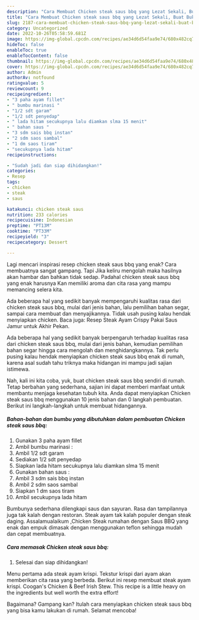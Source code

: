 ```yaml
---
description: "Cara Membuat Chicken steak saus bbq yang Lezat Sekali, Buat Buka Puasa Enak"
title: "Cara Membuat Chicken steak saus bbq yang Lezat Sekali, Buat Buka Puasa Enak"
slug: 2187-cara-membuat-chicken-steak-saus-bbq-yang-lezat-sekali-buat-buka-puasa-enak
category: Uncategorized
date: 2022-10-26T05:58:59.681Z
image: https://img-global.cpcdn.com/recipes/ae34d6d54faa9e74/680x482cq70/chicken-steak-saus-bbq-foto-resep-utama.jpg
hideToc: false
enableToc: true
enableTocContent: false
thumbnail: https://img-global.cpcdn.com/recipes/ae34d6d54faa9e74/680x482cq70/chicken-steak-saus-bbq-foto-resep-utama.jpg
cover: https://img-global.cpcdn.com/recipes/ae34d6d54faa9e74/680x482cq70/chicken-steak-saus-bbq-foto-resep-utama.jpg
author: Admin
authorAv: notfound
ratingvalue: 5
reviewcount: 9
recipeingredient:
- "3 paha ayam fillet"
- " bumbu marinasi "
- "1/2 sdt garam"
- "1/2 sdt penyedap"
- " lada hitam secukupnya lalu diamkan slma 15 menit"
- " bahan saus "
- "3 sdm sais bbq instan"
- "2 sdm saos sambal"
- "1 dm saos tiram"
- "secukupnya lada hitam"
recipeinstructions:

- "Sudah jadi dan siap dihidangkan!"
categories:
- Resep
tags:
- chicken
- steak
- saus

katakunci: chicken steak saus 
nutrition: 233 calories
recipecuisine: Indonesian
preptime: "PT13M"
cooktime: "PT33M"
recipeyield: "3"
recipecategory: Dessert

---
```



Lagi mencari inspirasi resep chicken steak saus bbq yang enak? Cara membuatnya sangat gampang. Tapi Jika keliru mengolah maka hasilnya akan hambar dan bahkan tidak sedap. Padahal chicken steak saus bbq yang enak harusnya Kan memiliki aroma dan cita rasa yang mampu memancing selera kita.


Ada beberapa hal yang sedikit banyak mempengaruhi kualitas rasa dari chicken steak saus bbq, mulai dari jenis bahan, lalu pemilihan bahan segar, sampai cara membuat dan menyajikannya. Tidak usah pusing kalau hendak menyiapkan chicken. Baca juga: Resep Steak Ayam Crispy Pakai Saus Jamur untuk Akhir Pekan.

Ada beberapa hal yang sedikit banyak berpengaruh terhadap kualitas rasa dari chicken steak saus bbq, mulai dari jenis bahan, kemudian pemilihan bahan segar hingga cara mengolah dan menghidangkannya. Tak perlu pusing kalau hendak menyiapkan chicken steak saus bbq enak di rumah, karena asal sudah tahu triknya maka hidangan ini mampu jadi sajian istimewa.


Nah, kali ini kita coba, yuk, buat chicken steak saus bbq sendiri di rumah. Tetap berbahan yang sederhana, sajian ini dapat memberi manfaat untuk membantu menjaga kesehatan tubuh kita. Anda dapat menyiapkan Chicken steak saus bbq menggunakan 10 jenis bahan dan 0 langkah pembuatan. Berikut ini langkah-langkah untuk membuat hidangannya.

<!--inarticleads1-->

##### Bahan-bahan dan bumbu yang dibutuhkan dalam pembuatan Chicken steak saus bbq:

1. Gunakan 3 paha ayam fillet
1. Ambil  bumbu marinasi :
1. Ambil 1/2 sdt garam
1. Sediakan 1/2 sdt penyedap
1. Siapkan  lada hitam secukupnya lalu diamkan slma 15 menit
1. Gunakan  bahan saus :
1. Ambil 3 sdm sais bbq instan
1. Ambil 2 sdm saos sambal
1. Siapkan 1 dm saos tiram
1. Ambil secukupnya lada hitam


Bumbunya sederhana dilengkapi saus dan sayuran. Rasa dan tampilannya juga tak kalah dengan restoran. Steak ayam tak kalah populer dengan steak daging. Assalamualaikum ,Chicken Steak rumahan dengan Saus BBQ yang enak dan empuk dimasak dengan menggunakan teflon sehingga mudah dan cepat membuatnya. 

<!--inarticleads2-->

##### Cara memasak Chicken steak saus bbq:


1. Selesai dan siap dihidangkan!

Menu pertama ada steak ayam krispi. Tekstur krispi dari ayam akan memberikan cita rasa yang berbeda. Berikut ini resep membuat steak ayam krispi. Coogan&#39;s Chicken &amp; Beef Irish Stew. This recipe is a little heavy on the ingredients but well worth the extra effort! 

Bagaimana? Gampang kan? Itulah cara menyiapkan chicken steak saus bbq yang bisa kamu lakukan di rumah. Selamat mencoba!
